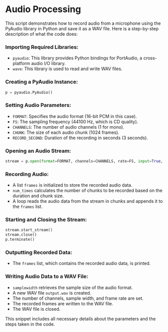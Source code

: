 # Audio Processing

This script demonstrates how to record audio from a microphone using the PyAudio library in Python and save it as a WAV file. Here is a step-by-step description of what the code does:

### Importing Required Libraries:
- `pyaudio`: This library provides Python bindings for PortAudio, a cross-platform audio I/O library.
- `wave`: This library is used to read and write WAV files.

### Creating a PyAudio Instance:
```python
p = pyaudio.PyAudio()
```

### Setting Audio Parameters:
- `FORMAT`: Specifies the audio format (16-bit PCM in this case).
- `FS`: The sampling frequency (44100 Hz, which is CD quality).
- `CHANNELS`: The number of audio channels (1 for mono).
- `CHUNK`: The size of each audio chunk (1024 frames).
- `RECORD_SECOND`: Duration of the recording in seconds (3 seconds).

### Opening an Audio Stream:

```python
stream = p.open(format=FORMAT, channels=CHANNELS, rate=FS, input=True, frames_per_buffer=CHUNK)
```

### Recording Audio:
- A list `frames` is initialized to store the recorded audio data.
- `num_times` calculates the number of chunks to be recorded based on the duration and chunk size.
- A loop reads the audio data from the stream in chunks and appends it to the `frames` list.

### Starting and Closing the Stream:

```python
stream.start_stream()
stream.close()
p.terminate()
```

### Outputting Recorded Data:
- The `frames` list, which contains the recorded audio data, is printed.

### Writing Audio Data to a WAV File:
- `samplewidth` retrieves the sample size of the audio format.
- A new WAV file `output.wav` is created.
- The number of channels, sample width, and frame rate are set.
- The recorded frames are written to the WAV file.
- The WAV file is closed.

This snippet includes all necessary details about the parameters and the steps taken in the code.
